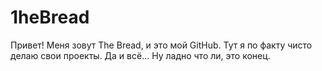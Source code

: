 # 1heBread
Привет! Меня зовут The Bread, и это мой GitHub. Тут я по факту чисто делаю свои проекты. Да и всё... Ну ладно что ли, это конец.
